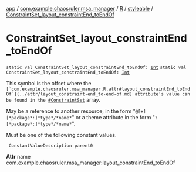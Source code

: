 [app](../../../index.md) / [com.example.chaosruler.msa_manager](../../index.md) / [R](../index.md) / [styleable](index.md) / [ConstraintSet_layout_constraintEnd_toEndOf](.)

# ConstraintSet_layout_constraintEnd_toEndOf

`static val ConstraintSet_layout_constraintEnd_toEndOf: `[`Int`](https://kotlinlang.org/api/latest/jvm/stdlib/kotlin/-int/index.html)
`static val ConstraintSet_layout_constraintEnd_toEndOf: `[`Int`](https://kotlinlang.org/api/latest/jvm/stdlib/kotlin/-int/index.html)

This symbol is the offset where the ``[`com.example.chaosruler.msa_manager.R.attr#layout_constraintEnd_toEndOf`](../attr/layout_constraint-end_to-end-of.md) attribute's value can be found in the ``[`#ConstraintSet`](-constraint-set.md) array.

May be a reference to another resource, in the form "`@[+][*package*:]*type*/*name*`" or a theme attribute in the form "`?[*package*:]*type*/*name*`".

Must be one of the following constant values.

     ConstantValueDescription parent0

**Attr**
name com.example.chaosruler.msa_manager:layout_constraintEnd_toEndOf

